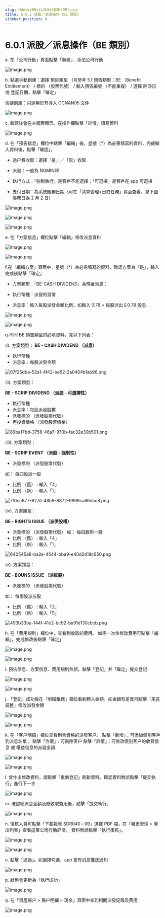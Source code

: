 ```yaml
---
slug: NWnlwv89siLXk5kG0XMc9MrLnic
title: 6.0.1 派股／派息操作（BE 類別）
sidebar_position: 0
---
```



# 6.0.1 派股／派息操作（BE 類別）


a. 在「公司行動」頁面點擊「新建」，添加公司行動


![image.png](/assets/0be6b30af70ecc33f1793b1d18e77578.png)






b. 點選手動創建：選擇 預告類型 （可參考 5.1 預告類型：BE （Benefit Entitlement） / 標的 （股票代號） / 輸入預告編號  （不能重複） / 選擇 除淨日 或 登記日期，點擊「確定」


快捷創建：只適用於有導入 CCNAN05 文件


![image.png](/assets/4ddb49fe4fdb5f25f561726af9bcc8f6.png)



c. 新建後會在主版面顯示。在操作欄點擊「詳情」填寫資料


![image.png](/assets/4e32c3193d5374718d70166d7225ba0f.png)



d. 在「預告信息」欄位中點擊「編輯」後，星號（*）為必需填寫的資料，完成輸入資料後，點擊「確認」。


- 過户費收取：選擇「是」／「否」收取


- 派發：一般為 NOMINEE
- 執行方式：「強制執行」是客戶不能選擇；「可選擇」是客戶在 app 可選擇
- 支付日期：為系統賬務日期（可在「清算管理>日終任務」頁面查看，見下圖賬務日為 2 月 2 日）


![image.png](/assets/1ccb1ffafc55c7c0fc4883e96ad90e72.png)


![image.png](/assets/7c77e09ee9d1d52a77557b989337f9cb.png)


![image.png](/assets/0416b9d74f739f56deb993e35daa64f7.png)


e. 在「方案信息」欄位點擊「編輯」修改派息資料


![image.png](/assets/3215deeaf2147e6316b3d1528c9759c1.png)


![image.png](/assets/ad0d95a73178fe12efc5de3311c78959.png)


f.在「編輯方案」頁面中，星號（*）為必需填寫的資料，默認方案為「是」，輸入完成後點擊「確定」


- 方案類型：「BE-CASH DIVIDEND」為現金派息；


- 執行幣種：派發的貨幣


- 派息率：輸入每股派發金額比例，如輸入 0.78 = 每股派出＄0.78 股息


![image.png](/assets/96f68faaa63895d328185b10c60819b3.png)


![image.png](/assets/bf888933432e5715b958df6027bf122b.png)


g.不同 BE 預告類型的必填資料，見以下列表：


(i).  方案類型：
**BE - CASH DIVIDEND （派息）**

- 執行幣種
- 派息率：每股派發金額

![07f25dbe-52a1-4f42-be52-2a0464b1ab96.png](/assets/65955d1020a712db02ee88cfbb4c7287.png)


(ii).  方案類型：


**BE - SCRIP DIVIDEND （派股 - 可選擇性）**

- 執行幣種
- 派息率：每股派發股數
- 派發標的 （派發股票代號）
- 再投資價格 （派發股票價格）

![89ba17bd-3758-46a7-970b-fac32e30b501.png](/assets/9674840f89acb9ba8f81b6a6a87596cf.png)


(iii).  方案類型：


**BE - SCRIP EVENT （派股 - 強制性）**
- 派發標的 （派發股票代號）


如： 每四股派一股

- 比例 （舊） : 輸入「4」
- 比例 （新） : 輸入「1」

![7f0cc877-627d-48b6-8872-9999ca86dac8.png](/assets/3921b787cd98dcb37f0310441c515663.png)


(iv).  方案類型：


**BE - RIGHTS ISSUE （派供股權）**

- 派發標的 （派發股票代號）
如： 每四股供一股
- 比例 （舊） : 輸入「4」
- 比例 （新） : 輸入「1」

![640545a8-ba2e-4544-bba9-e40d2d18c650.png](/assets/5818f54789587e7ba4d7a83d79b40dd2.png)


(v).  方案類型：


**BE - BOUNS ISSUE （派紅股）**

- 派發標的 （派發股票代號）

如： 每兩股派五股

- 比例 （舊） : 輸入「2」
- 比例 （新） : 輸入「5」

![493b33ba-144f-41e2-bc92-ba91d130cbcb.png](/assets/bbdaae10f6c9765d66ec329519fbc152.png)



h. 在「費用規則」欄位中，查看到收取的費用。
如需一次性修改費用可點擊「編輯」，完成修改後點擊「確定」


![image.png](/assets/338dac02813f83307e3ae7723878c9ae.png)


![image.png](/assets/e51253486ce828c354c483044d1a431d.png)



i. 預告信息、方案信息、費用規則無誤，點擊「登記」并「確定」提交登記


![image.png](/assets/b4761f4a494ac8d6fb2d160659ac878d.png)


![image.png](/assets/d4993924b7a90f22fa676c6e94b7d639.png)



j. 「登記」成功後在「明細彙總」欄位看到轉入金額，如金額有差異可點擊「尾差調整」修改派發金額


![image.png](/assets/0cdcf59b04368754948207b393c74c6e.png)


![image.png](/assets/985aa31891d09ac434fdd97f3802c1b8.png)


k. 在「客户明細」欄位查看到合資格的派發客户。
點擊「新增」：可添加個別客戶到派息名單；
點擊「作廢」：可刪除客户
點擊「詳情」：可修改個別客户的收費信息 或 權益信息的派發金額


![image.png](/assets/ee3ee7629e0cee618b0be18dd897f7e4.png)


![image.png](/assets/162bb4ae8b09aa6c4b40bbcb8532b6e4.png)


l. 曾作出修改資料，請點擊「重新登記」刷新資料。確認資料無誤點擊「提交執行」進行下一步


![image.png](/assets/de32e7ba9de656991ff9a033d3b04d65.png)



m. 確認總派息金額及總收取費用後，點擊「提交執行」


![image.png](/assets/e066f8bd2ab583ca190f3cdd92ab1e66.png)



n. 復核人員可點擊「下載報表 SDR040－09」選擇 PDF 檔，在「報表管理 > 導出列表」查看這筆公司行動詳情。
資料無誤點擊「執行復核」。


![image.png](/assets/eb0f9240052b07748b45360d47b1ca26.png)


![image.png](/assets/78887d0d0d8e3681ffeef0c46d7a79d5.png)


o. 點擊「通過」。如選擇勾選，app 會有消息推送通知


![image.png](/assets/c2c62bd7d0df2baaff89316a478edda6.png)


p. 狀態會更新為「執行成功」


![image.png](/assets/4ba2bc18a3d118e76439e09254548058.png)


q. 在「資產賬户 > 賬户明細 > 現金」頁面中查到相關派發記錄及費用


![image.png](/assets/867c242ceb5ba2447442780f7627f6b4.png)

